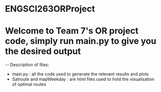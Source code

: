 # ENGSCI263ORProject

# Welcome to Team 7's OR project code, simply run main.py to give you the desired output
-- Description of files:
- main.py : all the code used to generate the relevant results and plots
- Satroute and mapWeekday : are html files used to hold the visualisation of optimal routes
